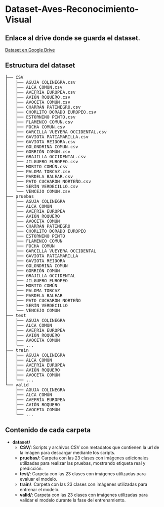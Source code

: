 # Dataset-Aves-Reconocimiento-Visual

## Enlace al drive donde se guarda el dataset.
[Dataset en Google Drive](https://drive.google.com/drive/folders/1V7sgAVcGILhxOLi-aKq3kb2_lTILe-g5?usp=drive_link)

## Estructura del dataset
<pre>
├── CSV
│   ├── AGUJA COLINEGRA.csv
│   ├── ALCA COMÚN.csv
│   ├── AVEFRÍA EUROPEA.csv
│   ├── AVIÓN ROQUERO.csv
│   ├── AVOCETA COMÚN.csv
│   ├── CHARRÁN PATINEGRO.csv
│   ├── CHORLITO DORADO EUROPEO.csv
│   ├── ESTORNINO PINTO.csv
│   ├── FLAMENCO COMUN.csv
│   ├── FOCHA COMUN.csv
│   ├── GARCILLA VUEYERA OCCIDENTAL.csv
│   ├── GAVIOTA PATIAMARILLA.csv
│   ├── GAVIOTA REIDORA.csv
│   ├── GOLONDRINA COMUN.csv
│   ├── GORRIÓN COMÚN.csv
│   ├── GRAJILLA OCCIDENTAL.csv
│   ├── JILGUERO EUROPEO.csv
│   ├── MORITO COMÚN.csv
│   ├── PALOMA TORCAZ.csv
│   ├── PARDELA BALEAR.csv
│   ├── PATO CUCHARÓN NORTEÑO.csv
│   ├── SERÍN VERDECILLO.csv
│   └── VENCEJO COMÚN.csv
├── pruebas
│   ├── AGUJA COLINEGRA
│   ├── ALCA COMÚN
│   ├── AVEFRÍA EUROPEA
│   ├── AVIÓN ROQUERO
│   ├── AVOCETA COMÚN
│   ├── CHARRÁN PATINEGRO
│   ├── CHORLITO DORADO EUROPEO
│   ├── ESTORNINO PINTO
│   ├── FLAMENCO COMUN
│   ├── FOCHA COMUN
│   ├── GARCILLA VUEYERA OCCIDENTAL
│   ├── GAVIOTA PATIAMARILLA
│   ├── GAVIOTA REIDORA
│   ├── GOLONDRINA COMUN
│   ├── GORRIÓN COMÚN
│   ├── GRAJILLA OCCIDENTAL
│   ├── JILGUERO EUROPEO
│   ├── MORITO COMÚN
│   ├── PALOMA TORCAZ
│   ├── PARDELA BALEAR
│   ├── PATO CUCHARÓN NORTEÑO
│   ├── SERÍN VERDECILLO
│   └── VENCEJO COMÚN
├── test
│   ├── AGUJA COLINEGRA
│   ├── ALCA COMÚN
│   ├── AVEFRÍA EUROPEA
│   ├── AVIÓN ROQUERO
│   ├── AVOCETA COMÚN
│   └── ...
├── train
│   ├── AGUJA COLINEGRA
│   ├── ALCA COMÚN
│   ├── AVEFRÍA EUROPEA
│   ├── AVIÓN ROQUERO
│   ├── AVOCETA COMÚN
│   └── ...
└── valid
    ├── AGUJA COLINEGRA
    ├── ALCA COMÚN
    ├── AVEFRÍA EUROPEA
    ├── AVIÓN ROQUERO
    ├── AVOCETA COMÚN
    └── ...
</pre>

## Contenido de cada carpeta
- **dataset/**
  - **CSV/**: Scripts y archivos CSV con metadatos que contienen la url de la imágen para descargar mediante los scripts.
  - **pruebas/**: Carpeta con las 23 clases con imágenes adicionales utilizadas para realizar las pruebas, mostrando etiqueta real y predicción.
  - **test/**: Carpeta con las 23 clases con imágenes utilizadas para evaluar el modelo.
  - **train/**: Carpeta con las 23 clases con imágenes utilizadas para entrenar el modelo.
  - **valid/**: Carpeta con las 23 clases con imágenes utilizadas para validar el modelo durante la fase del entrenamiento.
